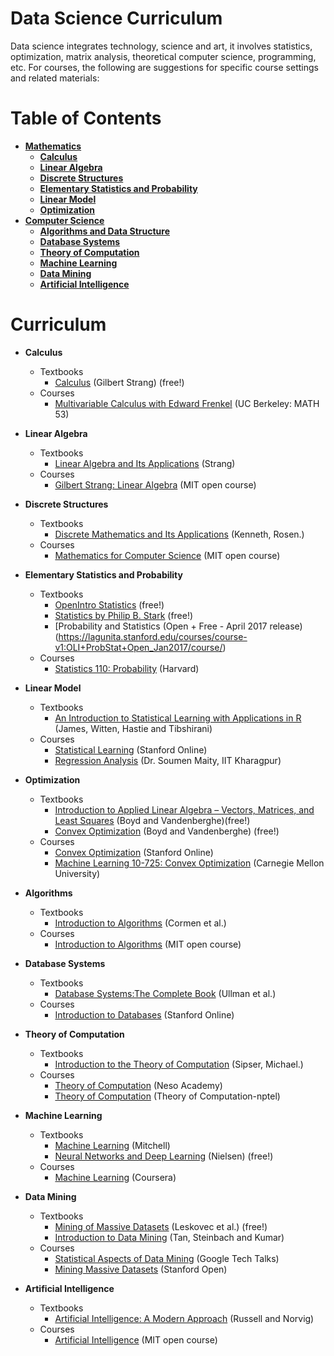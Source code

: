 # Data Science Curriculum
Data science integrates technology, science and art, it involves statistics, optimization, matrix analysis, 
theoretical computer science, programming, etc. 
For courses, the following are suggestions for specific course settings and related materials:

Table of Contents
=================
* [**Mathematics**](#Math)
  * [**Calculus**](#Calculus)
  * [**Linear Algebra**](#Linear-Algebra)
  * [**Discrete Structures**](#Discrete-Structures)
  * [**Elementary Statistics and Probability**](#Elementary-Statistics)
  * [**Linear Model**](#Linear-Model)
  * [**Optimization**](#Optimization)
* [**Computer Science**](#CS)
  * [**Algorithms and Data Structure**](#Algorithms)
  * [**Database Systems**](#Database-systems)
  * [**Theory of Computation**](#Theory-of-Computation)
  * [**Machine Learning**](#Machine-Learning)
  * [**Data Mining**](#Data-Mining)
  * [**Artificial Intelligence**](#Artificial-Intelligence)

  

Curriculum
==========
  * <a name="Calculus"></a>**Calculus**
      * Textbooks
          * [Calculus](https://ocw.mit.edu/resources/res-18-001-calculus-online-textbook-spring-2005/) (Gilbert Strang) (free!)
      * Courses
          * [Multivariable Calculus with Edward Frenkel](https://www.youtube.com/playlist?list=PLaLOVNqqD-2GcoO8CLvCbprz2J0_1uaoZ) (UC Berkeley: MATH 53)
  * <a name="Linear-Algebra"></a>**Linear Algebra**
      * Textbooks
          * [Linear Algebra and Its Applications](http://www.math.hcmus.edu.vn/~bxthang/Linear%20algebra%20and%20its%20applications.pdf) (Strang)
      * Courses
           * [Gilbert Strang: Linear Algebra](https://ocw.mit.edu/courses/mathematics/18-06-linear-algebra-spring-2010/) (MIT open course)
  * <a name="Discrete Structures"></a>**Discrete Structures**
      * Textbooks
        * [Discrete Mathematics and Its Applications](https://archive.org/details/DiscreteMathematicsAndItsApplications7thEditionKennethH.Rosen) (Kenneth, Rosen.)
      * Courses
        * [Mathematics for Computer Science](https://ocw.mit.edu/courses/electrical-engineering-and-computer-science/6-042j-mathematics-for-computer-science-fall-2010/) (MIT open course)
  * <a name="Elementary Statistics and Probability"></a>**Elementary Statistics and Probability**
      * Textbooks
           * [OpenIntro Statistics](https://www.openintro.org/stat/index.php) (free!)
           * [Statistics by Philip B. Stark](https://www.stat.berkeley.edu/~stark/SticiGui/index.htm) (free!)
           * [Probability and Statistics (Open + Free - April 2017 release)(https://lagunita.stanford.edu/courses/course-v1:OLI+ProbStat+Open_Jan2017/course/)
      * Courses
           * [Statistics 110: Probability](https://projects.iq.harvard.edu/stat110/home) (Harvard)
  * <a name="Linear Model"></a>**Linear Model**
      * Textbooks
          * [An Introduction to Statistical Learning with Applications in R](http://www-bcf.usc.edu/~gareth/ISL/) (James, Witten, Hastie and Tibshirani)
      * Courses
        * [Statistical Learning](https://www.r-bloggers.com/in-depth-introduction-to-machine-learning-in-15-hours-of-expert-videos/) (Stanford Online)
        * [Regression Analysis](http://www.infocobuild.com/education/audio-video-courses/mathematics/regression-analysis-iit-kharagpur.html) (Dr. Soumen Maity, IIT Kharagpur)
   * <a name="Optimization"></a>**Optimization**
       * Textbooks
          * [Introduction to Applied Linear Algebra – Vectors, Matrices, and Least Squares](http://vmls-book.stanford.edu/) (Boyd and Vandenberghe)(free!)
          * [Convex Optimization](http://web.stanford.edu/~boyd/cvxbook/) (Boyd and Vandenberghe) (free!)
       * Courses
          * [Convex Optimization](https://lagunita.stanford.edu/courses/Engineering/CVX101/Winter2014/about) (Stanford Online)
          * [Machine Learning 10-725: Convex Optimization](http://www.stat.cmu.edu/~ryantibs/convexopt/) (Carnegie Mellon University)
      
   * <a name="Algorithms"></a>**Algorithms**
      * Textbooks
        * [Introduction to Algorithms](http://web.karabuk.edu.tr/hakankutucu/CME222/MIT[1].Press.Introduction.to.Algorithms.2nd.Edition.eBook-TLFeBOOK.pdf) (Cormen et al.)
      * Courses
        * [Introduction to Algorithms](https://ocw.mit.edu/courses/electrical-engineering-and-computer-science/6-006-introduction-to-algorithms-fall-2011/) (MIT open course)
   * <a name="Database Systems"></a>**Database Systems**
      * Textbooks
        * [Database Systems:The Complete Book](https://theswissbay.ch/pdf/Gentoomen%20Library/Databases/Molina%2CUllman%20-%20Database%20Systems%20The%20Complete%20Book.pdf) (Ullman et al.)
      * Courses
        * [Introduction to Databases](https://lagunita.stanford.edu/courses/Engineering/db/2014_1/course/) (Stanford Online)
   * <a name="Theory of Computation"></a>**Theory of Computation**
      * Textbooks
        * [Introduction to the Theory of Computation](http://www-math.mit.edu/~sipser/book.html) (Sipser, Michael.)
      * Courses
        * [Theory of Computation](https://www.nesoacademy.org/computer-science/toc-and-automata-theory/theory-of-computation) (Neso Academy)
        * [Theory of Computation](https://www.youtube.com/playlist?list=PL3-wYxbt4yCgBHUpwXDTLos3JStccGIax) (Theory of Computation-nptel)
   
   * <a name="Machine-Learning"></a>**Machine Learning**
      * Textbooks
          * [Machine Learning](http://www.cs.cmu.edu/~tom/mlbook.html) (Mitchell)
          * [Neural Networks and Deep Learning](http://neuralnetworksanddeeplearning.com/) (Nielsen) (free!)
      * Courses
          * [Machine Learning](https://www.coursera.org/learn/machine-learning) (Coursera)
   * <a name="Data-Mining"></a>**Data Mining**
        * Textbooks
          * [Mining of Massive Datasets](http://www.mmds.org/) (Leskovec et al.) (free!)
          * [Introduction to Data Mining](https://www-users.cs.umn.edu/~kumar001/dmbook/index.php) (Tan, Steinbach and Kumar)
        * Courses
            * [Statistical Aspects of Data Mining](http://www.stats202.com/original_index.html) (Google Tech Talks)
            * [Mining Massive Datasets](https://lagunita.stanford.edu/courses/course-v1:ComputerScience+MMDS+Fall2016/course/) (Stanford Open)
   * <a name="Artificial-Intelligence"></a>**Artificial Intelligence**
        * Textbooks
            * [Artificial Intelligence: A Modern Approach](http://aima.cs.berkeley.edu/) (Russell and Norvig)
        * Courses
            * [Artificial Intelligence](https://ocw.mit.edu/courses/electrical-engineering-and-computer-science/6-034-artificial-intelligence-fall-2010/) (MIT open course)
  
 

